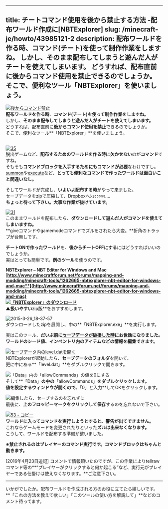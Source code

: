 
---
title: チートコマンド使用を後から禁止する方法 -配布ワールド作成に[NBTExplorer]
slug: /minecraft-je/howto/43985121-2
description: 配布ワールドを作る時、コマンド(チート)を使って制作作業をしますね。
 しかし、そのまま配布してしまうと遊んだ人がチートを使えてしまいます。
 どうすれば、配布直前に後からコマンド使用を禁止できるのでしょうか。
 そこで、便利なツール「NBTExplorer」を使いましょう。
---

[![後からコマンド禁止](https://cdn-ak.f.st-hatena.com/images/fotolife/s/sasigume/20210208/20210208162246.png)](#d/7/d7cd8775.png "後からコマンド禁止")  
**配布ワールドを作る時**、**コマンド(チート)を使って制作作業をしますね。**  
しかし、**そのまま配布してしまうと遊んだ人がチートを使えてしまいます。**  
どうすれば、配布直前に**後からコマンド使用を禁止**できるのでしょうか。  
そこで、便利なツール**「NBTExplorer」**を使いましょう。

   
[![35](https://cdn-ak.f.st-hatena.com/images/fotolife/s/sasigume/20210208/20210208140405.png)](#5/3/5383b950.png "35")  
脱出ゲームなど、**配布するためのワールドを作る時に欠かせない**のが**コマンド**ですね。  
そもそも**コマンドブロックを入手するためにもコマンドが必要**なわけですし。  
[summon](/tag/summon%E3%82%B3%E3%83%9E%E3%83%B3%E3%83%89 "summonコマンドの活用法記事一覧へ")や[execute](/tag/execute%E3%82%B3%E3%83%9E%E3%83%B3%E3%83%89 "executeコマンドの活用法記事一覧へ")など、**とっても便利なコマンドで作ったワールドは面白いこと間違いなし。**

そしてワールドが完成し、**いよいよ配布する時**がやって来ました。  
セーブデータをzipで圧縮して、Dropboxへｼｭｩｩｩｩｩ….  
**ちょっと待って下さい。大事な作業が抜けています。**

[![31](https://cdn-ak.f.st-hatena.com/images/fotolife/s/sasigume/20210208/20210208144710.png)](#7/b/7b1f9a4e.png "31")  
このままワールドを配布したら、**ダウンロードして遊んだ人がコマンドを使えてしまいますね。**  
**giveコマンドやgamemodeコマンドでズルをされたら大変。**折角のトラップが台無しです。

**チートONで作ったワールド**を、**後からチートOFFにする**にはどうすればいいのでしょうか。  
実はとっても簡単です。**例のツール**を使うのです。

**NBTExplorer – NBT Editor for Windows and Mac**  
[**http://www.minecraftforum.net/forums/mapping-and-modding/minecraft-tools/1262665-nbtexplorer-nbt-editor-for-windows-and-mac**](http://www.minecraftforum.net/forums/mapping-and-modding/minecraft-tools/1262665-nbtexplorer-nbt-editor-for-windows-and-mac)  
[![「NBTExplorer」のダウンロード](https://cdn-ak.f.st-hatena.com/images/fotolife/s/sasigume/20210208/20210208154157.jpg)](#a/e/aea2f745.jpg "2015-3-26_18-26-12")  
▲扱いやすい**zip版**をおすすめします。

![2015-3-26_18-37-57](https://cdn-ak.f.st-hatena.com/images/fotolife/s/sasigume/20210208/20210208152803.jpg)  
ダウンロードしたzipを展開し、中の**「NBTExplorer.exe」**を実行します。

実はこのツール、**だいぶ前に[セーブデータが破損した時](/38244700/ "気が付くと、そこは奈落の底だった　～セーブデータがぶっ壊れた～")にお世話になりました。**  
**ワールドのシード値、インベントリ内のアイテムなどの情報を編集できます。**

[![セーブデータ内のlevel.datを開く](https://cdn-ak.f.st-hatena.com/images/fotolife/s/sasigume/20210208/20210208155407.jpg)](#b/b/bb0a7633.jpg "セーブデータ内のlevel.datを開く")  
NBTExplorerが起動したら、**セーブデータのフォルダ**を開いて、  
更に中にある**「level.dat」**をダブルクリックで開きます。

![「Data」内の「allowCommands」の値を0にする](https://cdn-ak.f.st-hatena.com/images/fotolife/s/sasigume/20210208/20210208142445.jpg)  
そして**「Data」**の中の**「allowCommands」**をダブルクリックします。  
値を設定するウィンドウが開くので、**「0」と入力**してOKをクリックします。

![編集したら、セーブするのを忘れずに](https://cdn-ak.f.st-hatena.com/images/fotolife/s/sasigume/20210208/20210208161711.jpg)  
最後に、**上のフロッピーマークをクリックして保存**するのを忘れないで下さい。

[![53 - コピー](https://cdn-ak.f.st-hatena.com/images/fotolife/s/sasigume/20210208/20210208153021.png)](#a/3/a3747fa6.png "53 - コピー")  
**ワールドに入ってコマンドを実行しようとすると、警告が出てできません。**  
これならゲームモードを変更されたりといった**ズルは出来なくなります。**  
こうして、ワールドを配布する準備が整いました。

**※禁止されるのはプレイヤーのコマンド実行です。コマンドブロックはちゃんと動きます。**

\[2016年4月23日追記\] コメントで情報頂いたのですが、この作業によりtellrawコマンド等の**“プレイヤーがクリックすると何か起こる”など、実行元がプレイヤーである仕掛けは使えなくなります。**ご注意下さい。

---

いかがでしたか。配布ワールドを作成される方のお役に立てたら嬉しいです。  
**「これの方法を教えて欲しい」「このツールの使い方を解説して」**などのコメント待ってます。
